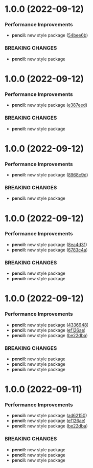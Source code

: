 # 1.0.0 (2022-09-12)


### Performance Improvements

* **pencil:** new style package ([54bee6b](https://github.com/workadventure/sweetsky/commit/54bee6ba84be1522b2d6fc4b509fc979687ba2ef))


### BREAKING CHANGES

* **pencil:** new style package

# 1.0.0 (2022-09-12)


### Performance Improvements

* **pencil:** new style package ([e387eed](https://github.com/workadventure/sweetsky/commit/e387eedb1b89fe0a82bbce7b4dd0dbeac6523644))


### BREAKING CHANGES

* **pencil:** new style package

# 1.0.0 (2022-09-12)


### Performance Improvements

* **pencil:** new style package ([8968c9d](https://github.com/workadventure/sweetsky/commit/8968c9d880e6bef00c9f90e7bc10ca82242343b7))


### BREAKING CHANGES

* **pencil:** new style package

# 1.0.0 (2022-09-12)


### Performance Improvements

* **pencil:** new style package ([8ea4d31](https://github.com/workadventure/sweetsky/commit/8ea4d31c6328d115b8a4c8a180afb1c9e1f294e7))
* **pencil:** new style package ([6783c4a](https://github.com/workadventure/sweetsky/commit/6783c4aefee32b0edca8f6ec4ff66d9b04328cd3))


### BREAKING CHANGES

* **pencil:** new style package
* **pencil:** new style package

# 1.0.0 (2022-09-12)


### Performance Improvements

* **pencil:** new style package ([4336948](https://github.com/workadventure/sweetsky/commit/43369482ebe127802e660f048ebae2fb050015aa))
* **pencil:** new style package ([ef126ae](https://github.com/workadventure/sweetsky/commit/ef126ae978931ca31b1ff7589b686d6e1c0a0cd4))
* **pencil:** new style package ([be22dba](https://github.com/workadventure/sweetsky/commit/be22dba3db22827925ee179a0095540fd753f1a8))


### BREAKING CHANGES

* **pencil:** new style package
* **pencil:** new style package
* **pencil:** new style package

# 1.0.0 (2022-09-11)


### Performance Improvements

* **pencil:** new style package ([ad62150](https://github.com/workadventure/sweetsky/commit/ad621506fa48b8f7cfcc624778ae9cd9312ff4e0))
* **pencil:** new style package ([ef126ae](https://github.com/workadventure/sweetsky/commit/ef126ae978931ca31b1ff7589b686d6e1c0a0cd4))
* **pencil:** new style package ([be22dba](https://github.com/workadventure/sweetsky/commit/be22dba3db22827925ee179a0095540fd753f1a8))


### BREAKING CHANGES

* **pencil:** new style package
* **pencil:** new style package
* **pencil:** new style package
